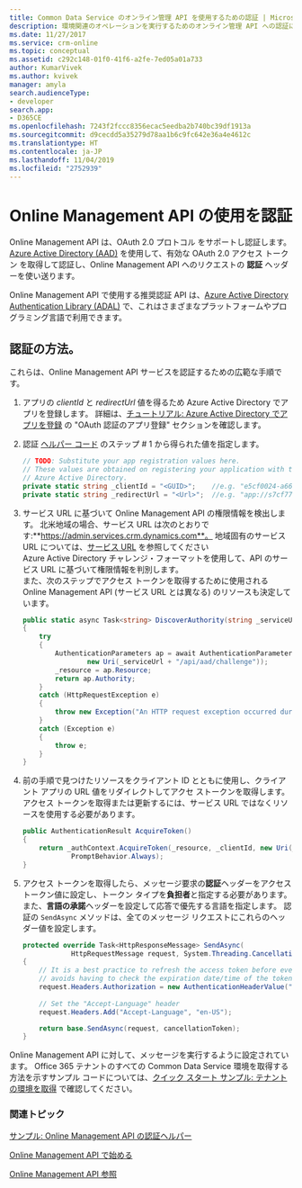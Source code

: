 ```yaml
---
title: Common Data Service のオンライン管理 API を使用するための認証 | MicrosoftDocs
description: 環境関連のオペレーションを実行するためのオンライン管理 API への認証に関する情報を提供します。
ms.date: 11/27/2017
ms.service: crm-online
ms.topic: conceptual
ms.assetid: c292c148-01f0-41f6-a2fe-7ed05a01a733
author: KumarVivek
ms.author: kvivek
manager: amyla
search.audienceType:
- developer
search.app:
- D365CE
ms.openlocfilehash: 7243f2fccc8356ecac5eedba2b740bc39df1913a
ms.sourcegitcommit: d9cecdd5a35279d78aa1b6c9fc642e36a4e4612c
ms.translationtype: HT
ms.contentlocale: ja-JP
ms.lasthandoff: 11/04/2019
ms.locfileid: "2752939"
---
```

# <a name="authenticate-to-use-the-online-management-api"></a>Online Management API の使用を認証

Online Management API は、OAuth 2.0 プロトコル をサポートし認証します。 [Azure Active Directory (AAD)](https://docs.microsoft.com/azure/active-directory/active-directory-whatis) を使用して、有効な OAuth 2.0 アクセス トークン を取得して認証し、Online Management API へのリクエストの **認証** ヘッダーを使い送ります。

Online Management API で使用する推奨認証 API は、[Azure Active Directory Authentication Library (ADAL)](https://docs.microsoft.com/azure/active-directory/develop/active-directory-authentication-libraries) で、これはさまざまなプラットフォームやプログラミング言語で利用できます。 

## <a name="how-to-authenticate"></a>認証の方法。

これらは、Online Management API サービスを認証するための広範な手順です。 

1. アプリの *clientId* と *redirectUrl* 値を得るため Azure Active Directory でアプリを登録します。 詳細は、[チュートリアル: Azure Active Directory でアプリを登録](/powerapps/developer/common-data-service/walkthrough-register-app-azure-active-directory) の "OAuth 認証のアプリ登録" セクションを確認します。

1. 認証 [ヘルパー コード](sample-authentication-helper.md) のステップ # 1 から得られた値を指定します。

    ```csharp
    // TODO: Substitute your app registration values here.
    // These values are obtained on registering your application with the 
    // Azure Active Directory.
    private static string _clientId = "<GUID>";    //e.g. "e5cf0024-a66a-4f16-85ce-99ba97a24bb2"
    private static string _redirectUrl = "<Url>";  //e.g. "app://s7cf7712-b773-4f16-92b3-34cs97a25cc7"
    ```

1. サービス URL に基づいて Online Management API の権限情報を検出します。 北米地域の場合、サービス URL は次のとおりです:**https://admin.services.crm.dynamics.com**。 地域固有のサービス URL については、[サービス URL](get-started-online-management-api.md#service-url) を参照してください<br /> Azure Active Directory チャレンジ・フォーマットを使用して、API のサービス URL に基づいて権限情報を判別します。<br />また、次のステップでアクセス トークンを取得するために使用される Online Management API (サービス URL とは異なる) のリソースも決定しています。

    ```csharp
    public static async Task<string> DiscoverAuthority(string _serviceUrl)
    {
        try
        {
            AuthenticationParameters ap = await AuthenticationParameters.CreateFromResourceUrlAsync(
                    new Uri(_serviceUrl + "/api/aad/challenge"));
            _resource = ap.Resource;
            return ap.Authority;
        }
        catch (HttpRequestException e)
        {
            throw new Exception("An HTTP request exception occurred during authority discovery.", e);
        }
        catch (Exception e)
        {
            throw e;
        }
    }
    ```
1. 前の手順で見つけたリソースをクライアント ID とともに使用し、クライアント アプリの URL 値をリダイレクトしてアクセ ストークンを取得します。 アクセス トークンを取得または更新するには、サービス URL ではなくリソースを使用する必要があります。

    ```csharp
    public AuthenticationResult AcquireToken()
    {
        return _authContext.AcquireToken(_resource, _clientId, new Uri(_redirectUrl),
                PromptBehavior.Always);
    }        
    ```

1. アクセス トークンを取得したら、メッセージ要求の**認証**ヘッダーをアクセス トークン値に設定し、トークン タイプを**負担者**と指定する必要があります。 また、**言語の承諾**ヘッダーを設定して応答で優先する言語を指定します。 認証の `SendAsync` メソッドは、全てのメッセージ リクエストにこれらのヘッダー値を設定します。

    ```csharp
    protected override Task<HttpResponseMessage> SendAsync(
                HttpRequestMessage request, System.Threading.CancellationToken cancellationToken)
    {
        // It is a best practice to refresh the access token before every message request is sent. Doing so
        // avoids having to check the expiration date/time of the token. This operation is quick.
        request.Headers.Authorization = new AuthenticationHeaderValue("Bearer", _auth.AcquireToken().AccessToken);
        
        // Set the "Accept-Language" header
        request.Headers.Add("Accept-Language", "en-US");

        return base.SendAsync(request, cancellationToken);
    }
    ```

Online Management API に対して、メッセージを実行するように設定されています。 Office 365 テナントのすべての Common Data Service 環境を取得する方法を示すサンプル コードについては、[クイック スタート サンプル: テナントの環境を取得](sample-quick-start.md) で確認してください。


### <a name="related-topics"></a>関連トピック  

[サンプル: Online Management API の認証ヘルパー](sample-authentication-helper.md)

[Online Management API で始める](get-started-online-management-api.md)

[Online Management API 参照](/rest/api/admin.services.crm.dynamics.com)
